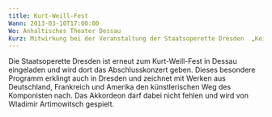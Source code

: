 ```yaml
---
title: Kurt-Weill-Fest
Wann: 2013-03-10T17:00:00
Wo: Anhaltisches Theater Dessau
Kurz: Mitwirkung bei der Veranstaltung der Staatsoperette Dresden  „Kein U und E –Just Good Music!“ beim Kurt-Weill-Fest
---
```


Die Staatsoperette Dresden ist erneut zum Kurt-Weill-Fest in Dessau eingeladen und wird dort das Abschlusskonzert geben. Dieses besondere Programm erklingt auch in Dresden und zeichnet mit Werken aus Deutschland, Frankreich und Amerika den künstlerischen Weg des Komponisten nach. Das Akkordeon darf dabei nicht fehlen und wird von Wladimir Artimowitsch gespielt.
